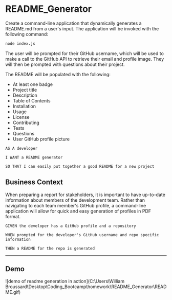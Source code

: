# README_Generator

Create a command-line application that dynamically generates a README.md from a user's input. The application will be invoked with the following command:

```sh
node index.js
```

The user will be prompted for their GitHub username, which will be used to make a call to the GitHub API to retrieve their email and profile image. They will then be prompted with questions about their project.

The README will be populated with the following:

* At least one badge
* Project title
* Description
* Table of Contents
* Installation
* Usage
* License
* Contributing
* Tests
* Questions
* User GitHub profile picture



```
AS A developer

I WANT a README generator

SO THAT I can easily put together a good README for a new project
```

## Business Context

When preparing a report for stakeholders, it is important to have up-to-date information about members of the development team. Rather than navigating to each team member's GitHub profile, a command-line application will allow for quick and easy generation of profiles in PDF format.


```
GIVEN the developer has a GitHub profile and a repository

WHEN prompted for the developer's GitHub username and repo specific information

THEN a README for the repo is generated
```
- - -
## Demo
![demo of readme generation in action](C:\Users\William Broussard\Desktop\Coding_Bootcamp\homework\README_Generator\README.gif)